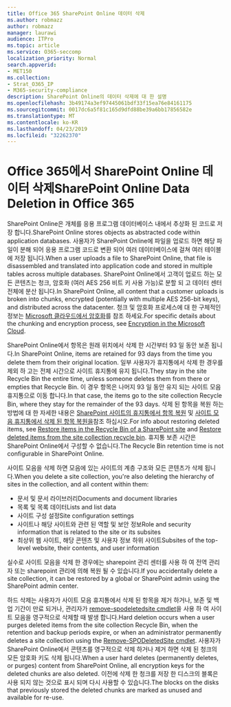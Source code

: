 ```yaml
---
title: Office 365 SharePoint Online 데이터 삭제
ms.author: robmazz
author: robmazz
manager: laurawi
audience: ITPro
ms.topic: article
ms.service: O365-seccomp
localization_priority: Normal
search.appverid:
- MET150
ms.collection:
- Strat_O365_IP
- M365-security-compliance
description: SharePoint Online의 데이터 삭제에 대 한 설명
ms.openlocfilehash: 3b49174a3ef97445061bdf33f15ea76e84161175
ms.sourcegitcommit: 0017dc6a5f81c165d9dfd88be39a6bb17856582e
ms.translationtype: MT
ms.contentlocale: ko-KR
ms.lasthandoff: 04/23/2019
ms.locfileid: "32262370"
---
```

# <a name="sharepoint-online-data-deletion-in-office-365"></a><span data-ttu-id="25706-103">Office 365에서 SharePoint Online 데이터 삭제</span><span class="sxs-lookup"><span data-stu-id="25706-103">SharePoint Online Data Deletion in Office 365</span></span>

<span data-ttu-id="25706-104">SharePoint Online은 개체를 응용 프로그램 데이터베이스 내에서 추상화 된 코드로 저장 합니다.</span><span class="sxs-lookup"><span data-stu-id="25706-104">SharePoint Online stores objects as abstracted code within application databases.</span></span> <span data-ttu-id="25706-105">사용자가 SharePoint Online에 파일을 업로드 하면 해당 파일이 분해 되어 응용 프로그램 코드로 변환 되어 여러 데이터베이스에 걸쳐 여러 테이블에 저장 됩니다.</span><span class="sxs-lookup"><span data-stu-id="25706-105">When a user uploads a file to SharePoint Online, that file is disassembled and translated into application code and stored in multiple tables across multiple databases.</span></span> <span data-ttu-id="25706-106">SharePoint Online에서 고객이 업로드 하는 모든 콘텐츠는 청크, 암호화 (여러 AES 256 비트 키 사용 가능)로 분할 되 고 데이터 센터 전체에 분산 됩니다.</span><span class="sxs-lookup"><span data-stu-id="25706-106">In SharePoint Online, all content that a customer uploads is broken into chunks, encrypted (potentially with multiple AES 256-bit keys), and distributed across the datacenter.</span></span> <span data-ttu-id="25706-107">청크 및 암호화 프로세스에 대 한 구체적인 정보는 [Microsoft 클라우드에서 암호화](office-365-encryption-in-the-microsoft-cloud-overview.md)를 참조 하세요.</span><span class="sxs-lookup"><span data-stu-id="25706-107">For specific details about the chunking and encryption process, see [Encryption in the Microsoft Cloud](office-365-encryption-in-the-microsoft-cloud-overview.md).</span></span> 

<span data-ttu-id="25706-108">SharePoint Online에서 항목은 원래 위치에서 삭제 한 시간부터 93 일 동안 보존 됩니다.</span><span class="sxs-lookup"><span data-stu-id="25706-108">In SharePoint Online, items are retained for 93 days from the time you delete them from their original location.</span></span> <span data-ttu-id="25706-109">일부 사용자가 휴지통에서 삭제 한 경우를 제외 하 고는 전체 시간으로 사이트 휴지통에 유지 됩니다.</span><span class="sxs-lookup"><span data-stu-id="25706-109">They stay in the site Recycle Bin the entire time, unless someone deletes them from there or empties that Recycle Bin.</span></span> <span data-ttu-id="25706-110">이 경우 항목은 나머지 93 일 동안 유지 되는 사이트 모음 휴지통으로 이동 합니다.</span><span class="sxs-lookup"><span data-stu-id="25706-110">In that case, the items go to the site collection Recycle Bin, where they stay for the remainder of the 93 days.</span></span> <span data-ttu-id="25706-111">삭제 된 항목을 복원 하는 방법에 대 한 자세한 내용은 [SharePoint 사이트의 휴지통에서 항목 복원](https://support.office.com/en-us/article/6df466b6-55f2-4898-8d6e-c0dff851a0be#ID0EAADAAA=Online
) 및 [사이트 모음 휴지통에서 삭제 된 항목 복원을](https://support.office.com/article/5fa924ee-16d7-487b-9a0a-021b9062d14b)참조 하십시오.</span><span class="sxs-lookup"><span data-stu-id="25706-111">For info about restoring deleted items, see [Restore items in the Recycle Bin of a SharePoint site](https://support.office.com/en-us/article/6df466b6-55f2-4898-8d6e-c0dff851a0be#ID0EAADAAA=Online
) and [Restore deleted items from the site collection recycle bin](https://support.office.com/article/5fa924ee-16d7-487b-9a0a-021b9062d14b).</span></span> <span data-ttu-id="25706-112">휴지통 보존 시간은 SharePoint Online에서 구성할 수 없습니다.</span><span class="sxs-lookup"><span data-stu-id="25706-112">The Recycle Bin retention time is not configurable in SharePoint Online.</span></span>

<span data-ttu-id="25706-113">사이트 모음을 삭제 하면 모음에 있는 사이트의 계층 구조와 모든 콘텐츠가 삭제 됩니다.</span><span class="sxs-lookup"><span data-stu-id="25706-113">When you delete a site collection, you're also deleting the hierarchy of sites in the collection, and all content within them:</span></span>
- <span data-ttu-id="25706-114">문서 및 문서 라이브러리</span><span class="sxs-lookup"><span data-stu-id="25706-114">Documents and document libraries</span></span>
- <span data-ttu-id="25706-115">목록 및 목록 데이터</span><span class="sxs-lookup"><span data-stu-id="25706-115">Lists and list data</span></span>
- <span data-ttu-id="25706-116">사이트 구성 설정</span><span class="sxs-lookup"><span data-stu-id="25706-116">Site configuration settings</span></span>
- <span data-ttu-id="25706-117">사이트나 해당 사이트와 관련 된 역할 및 보안 정보</span><span class="sxs-lookup"><span data-stu-id="25706-117">Role and security information that is related to the site or its subsites</span></span>
- <span data-ttu-id="25706-118">최상위 웹 사이트, 해당 콘텐츠 및 사용자 정보 하위 사이트</span><span class="sxs-lookup"><span data-stu-id="25706-118">Subsites of the top-level website, their contents, and user information</span></span>

<span data-ttu-id="25706-119">실수로 사이트 모음을 삭제 한 경우에는 sharepoint 관리 센터를 사용 하 여 전역 관리자 또는 sharepoint 관리에 의해 복원 될 수 있습니다.</span><span class="sxs-lookup"><span data-stu-id="25706-119">If you accidentally delete a site collection, it can be restored by a global or SharePoint admin using the SharePoint admin center.</span></span> 

<span data-ttu-id="25706-120">하드 삭제는 사용자가 사이트 모음 휴지통에서 삭제 된 항목을 제거 하거나, 보존 및 백업 기간이 만료 되거나, 관리자가 [remove-spodeletedsite cmdlet](/powershell/module/sharepoint-online/Remove-SPODeletedSite?view=sharepoint-ps)을 사용 하 여 사이트 모음을 영구적으로 삭제할 때 발생 합니다.</span><span class="sxs-lookup"><span data-stu-id="25706-120">Hard deletion occurs when a user purges deleted items from the site collection Recycle Bin, when the retention and backup periods expire, or when an administrator permanently deletes a site collection using the [Remove-SPODeletedSite cmdlet](/powershell/module/sharepoint-online/Remove-SPODeletedSite?view=sharepoint-ps).</span></span> <span data-ttu-id="25706-121">사용자가 SharePoint Online에서 콘텐츠를 영구적으로 삭제 하거나 제거 하면 삭제 된 청크의 모든 암호화 키도 삭제 됩니다.</span><span class="sxs-lookup"><span data-stu-id="25706-121">When a user hard deletes (permanently deletes, or purges) content from SharePoint Online, all encryption keys for the deleted chunks are also deleted.</span></span> <span data-ttu-id="25706-122">이전에 삭제 한 청크를 저장 한 디스크의 블록은 사용 되지 않는 것으로 표시 되며 다시 사용할 수 있습니다.</span><span class="sxs-lookup"><span data-stu-id="25706-122">The blocks on the disks that previously stored the deleted chunks are marked as unused and available for re-use.</span></span>
